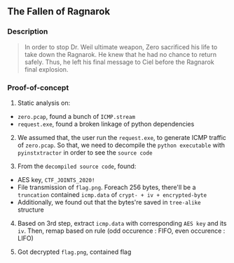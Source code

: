 ## The Fallen of Ragnarok

### Description

>In order to stop Dr. Weil ultimate weapon, Zero sacrificed his life to take down the Ragnarok. He knew that he had no chance to return safely. Thus, he left his final message to Ciel before the Ragnarok final explosion.

### Proof-of-concept
  1. Static analysis on:
  -  `zero.pcap`, found a bunch of `ICMP.stream`
  - `request.exe`, found a broken linkage of python dependencies

  2. We assumed that, the user run the `request.exe`, to generate ICMP traffic of `zero.pcap`. So that, we need to decompile the `python executable` with `pyinstxtractor` in order to see the `source code`

  3. From the `decompiled source code`, found:
  - AES key, `CTF_JOINTS_2020!`
  - File transmission of `flag.png`. Foreach 256 bytes, there'll be a `truncation` contained `icmp.data` of `crypt- + iv + encrypted-byte`
  - Additionally, we found out that the bytes're saved in `tree-alike` structure

  4. Based on 3rd step, extract `icmp.data` with corresponding `AES key` and its `iv`. Then, remap based on rule (odd occurence : FIFO, even occurence : LIFO)

  5. Got decrypted `flag.png`, contained flag
